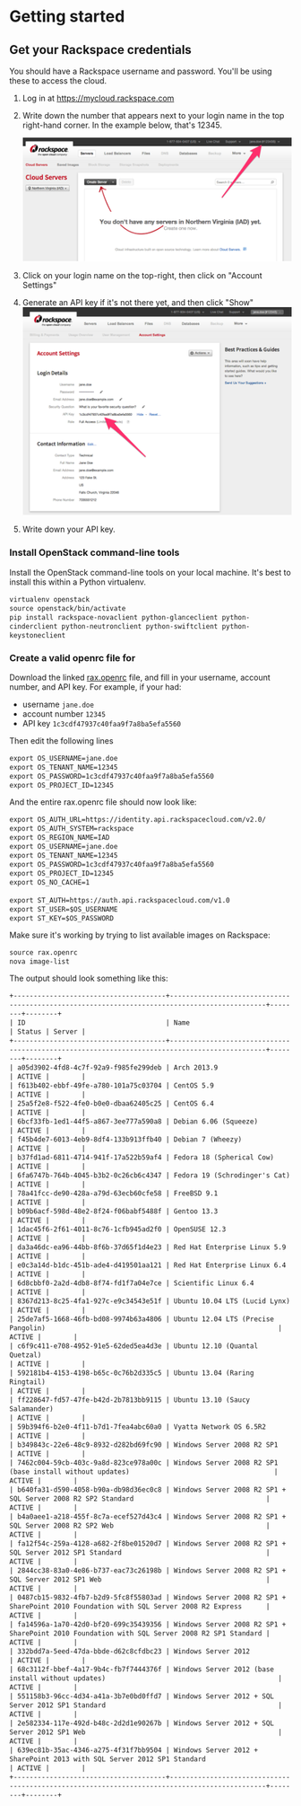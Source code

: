 # Getting started

## Get your Rackspace credentials

You should have a Rackspace username and password. You'll be using these to access the cloud.

1. Log in at <https://mycloud.rackspace.com>
2. Write down the number that appears next to your login name in the top right-hand corner. In the example below, that's 12345.

    ![image](rackspace-screen.png)

3. Click on your login name on the top-right, then click on "Account Settings"
4. Generate an API key if it's not there yet, and then click "Show"
    ![image](rackspace-api.png)
5. Write down your API key.



### Install OpenStack command-line tools

Install the OpenStack command-line tools on your local machine. It's best to install this within a Python virtualenv.

    virtualenv openstack
    source openstack/bin/activate
    pip install rackspace-novaclient python-glanceclient python-cinderclient python-neutronclient python-swiftclient python-keystoneclient


### Create a valid openrc file for


Download the linked [rax.openrc] file, and fill in your username, account number, and API key. For example, if your had:

 * username `jane.doe`
 * account number `12345`
 * API key `1c3cdf47937c40faa9f7a8ba5efa5560`

 Then edit the following lines

    export OS_USERNAME=jane.doe
    export OS_TENANT_NAME=12345
    export OS_PASSWORD=1c3cdf47937c40faa9f7a8ba5efa5560
    export OS_PROJECT_ID=12345

And the entire rax.openrc file should now look like:


    export OS_AUTH_URL=https://identity.api.rackspacecloud.com/v2.0/
    export OS_AUTH_SYSTEM=rackspace
    export OS_REGION_NAME=IAD
    export OS_USERNAME=jane.doe
    export OS_TENANT_NAME=12345
    export OS_PASSWORD=1c3cdf47937c40faa9f7a8ba5efa5560
    export OS_PROJECT_ID=12345
    export OS_NO_CACHE=1

    export ST_AUTH=https://auth.api.rackspacecloud.com/v1.0
    export ST_USER=$OS_USERNAME
    export ST_KEY=$OS_PASSWORD


Make sure it's working by trying to list available images on Rackspace:

    source rax.openrc
    nova image-list

The output should look something like this:


    +--------------------------------------+----------------------------------------------------------------------------------------------+--------+--------+
    | ID                                   | Name                                                                                         | Status | Server |
    +--------------------------------------+----------------------------------------------------------------------------------------------+--------+--------+
    | a05d3902-4fd8-4c7f-92a9-f985fe299deb | Arch 2013.9                                                                                  | ACTIVE |        |
    | f613b402-ebbf-49fe-a780-101a75c03704 | CentOS 5.9                                                                                   | ACTIVE |        |
    | 25a5f2e8-f522-4fe0-b0e0-dbaa62405c25 | CentOS 6.4                                                                                   | ACTIVE |        |
    | 6bcf33fb-1ed1-44f5-a867-3ee777a590a8 | Debian 6.06 (Squeeze)                                                                        | ACTIVE |        |
    | f45b4de7-6013-4eb9-8df4-133b913ffb40 | Debian 7 (Wheezy)                                                                            | ACTIVE |        |
    | b37fd1ad-6811-4714-941f-17a522b59af4 | Fedora 18 (Spherical Cow)                                                                    | ACTIVE |        |
    | 6fa6747b-764b-4045-b3b2-0c26cb6c4347 | Fedora 19 (Schrodinger's Cat)                                                                | ACTIVE |        |
    | 78a41fcc-de90-428a-a79d-63ecb60cfe58 | FreeBSD 9.1                                                                                  | ACTIVE |        |
    | b09b6acf-598d-48e2-8f24-f06babf5488f | Gentoo 13.3                                                                                  | ACTIVE |        |
    | 1dac45f6-2f61-4011-8c76-1cfb945ad2f0 | OpenSUSE 12.3                                                                                | ACTIVE |        |
    | da3a46dc-ea96-44bb-8f6b-37d65f1d4e23 | Red Hat Enterprise Linux 5.9                                                                 | ACTIVE |        |
    | e0c3a14d-b1dc-451b-ade4-d419501aa121 | Red Hat Enterprise Linux 6.4                                                                 | ACTIVE |        |
    | 6d8cbbf0-2a2d-4db8-8f74-fd1f7a04e7ce | Scientific Linux 6.4                                                                         | ACTIVE |        |
    | 8367d213-8c25-4fa1-927c-e9c34543e51f | Ubuntu 10.04 LTS (Lucid Lynx)                                                                | ACTIVE |        |
    | 25de7af5-1668-46fb-bd08-9974b63a4806 | Ubuntu 12.04 LTS (Precise Pangolin)                                                          | ACTIVE |        |
    | c6f9c411-e708-4952-91e5-62ded5ea4d3e | Ubuntu 12.10 (Quantal Quetzal)                                                               | ACTIVE |        |
    | 592181b4-4153-4198-b65c-0c76b2d335c5 | Ubuntu 13.04 (Raring Ringtail)                                                               | ACTIVE |        |
    | ff228647-fd57-47fe-b42d-2b7813bb9115 | Ubuntu 13.10 (Saucy Salamander)                                                              | ACTIVE |        |
    | 59b394f6-b2e0-4f11-b7d1-7fea4abc60a0 | Vyatta Network OS 6.5R2                                                                      | ACTIVE |        |
    | b349843c-22e6-48c9-8932-d282bd69fc90 | Windows Server 2008 R2 SP1                                                                   | ACTIVE |        |
    | 7462c004-59cb-403c-9a8d-823ce978a00c | Windows Server 2008 R2 SP1 (base install without updates)                                    | ACTIVE |        |
    | b640fa31-d590-4058-b90a-db98d36ec0c8 | Windows Server 2008 R2 SP1 + SQL Server 2008 R2 SP2 Standard                                 | ACTIVE |        |
    | b4a0aee1-a218-455f-8c7a-ecef527d43c4 | Windows Server 2008 R2 SP1 + SQL Server 2008 R2 SP2 Web                                      | ACTIVE |        |
    | fa12f54c-259a-4128-a682-2f8be01520d7 | Windows Server 2008 R2 SP1 + SQL Server 2012 SP1 Standard                                    | ACTIVE |        |
    | 2844cc38-83a0-4e86-b737-eac73c26198b | Windows Server 2008 R2 SP1 + SQL Server 2012 SP1 Web                                         | ACTIVE |        |
    | 0487cb15-9832-4fb7-b2d9-5fc8f55803ad | Windows Server 2008 R2 SP1 + SharePoint 2010 Foundation with SQL Server 2008 R2 Express      | ACTIVE |        |
    | fa14596a-1a70-42d0-bf20-699c35439356 | Windows Server 2008 R2 SP1 + SharePoint 2010 Foundation with SQL Server 2008 R2 SP1 Standard | ACTIVE |        |
    | 332bdd7a-5eed-47da-bbde-d62c8cfdbc23 | Windows Server 2012                                                                          | ACTIVE |        |
    | 68c3112f-bbef-4a17-9b4c-fb7f7444376f | Windows Server 2012 (base install without updates)                                           | ACTIVE |        |
    | 551158b3-96cc-4d34-a41a-3b7e0bd0ffd7 | Windows Server 2012 + SQL Server 2012 SP1 Standard                                           | ACTIVE |        |
    | 2e582334-117e-492d-b48c-2d2d1e90267b | Windows Server 2012 + SQL Server 2012 SP1 Web                                                | ACTIVE |        |
    | 639ec81b-35ac-4346-a275-4f31f7bb9504 | Windows Server 2012 + SharePoint 2013 with SQL Server 2012 SP1 Standard                      | ACTIVE |        |
    +--------------------------------------+----------------------------------------------------------------------------------------------+--------+--------+


[rax.openrc]: https://github.com/lorin/openstack-hackspace/blob/master/rax.openrc
